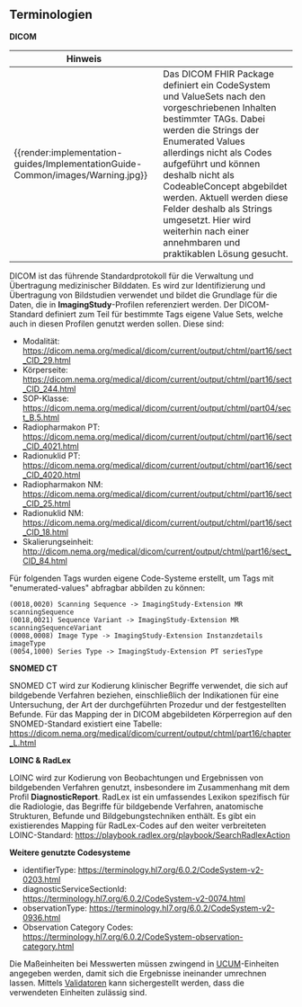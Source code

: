 ## Terminologien

**DICOM**

| Hinweis |  |
|---------|---------------------|
| {{render:implementation-guides/ImplementationGuide-Common/images/Warning.jpg}} | Das DICOM FHIR Package definiert ein CodeSystem und ValueSets nach den vorgeschriebenen Inhalten bestimmter TAGs. Dabei werden die Strings der Enumerated Values allerdings nicht als Codes aufgeführt und können deshalb nicht als CodeableConcept abgebildet werden. Aktuell werden diese Felder deshalb als Strings umgesetzt. Hier wird weiterhin nach einer annehmbaren und praktikablen Lösung gesucht.|

DICOM ist das führende Standardprotokoll für die Verwaltung und Übertragung medizinischer Bilddaten. Es wird zur Identifizierung und Übertragung von Bildstudien verwendet und bildet die Grundlage für die Daten, die in **ImagingStudy**-Profilen referenziert werden. 
Der DICOM-Standard definiert zum Teil für bestimmte Tags eigene Value Sets, welche auch in diesen Profilen genutzt werden sollen. Diese sind:

* Modalität: https://dicom.nema.org/medical/dicom/current/output/chtml/part16/sect_CID_29.html
* Körperseite: https://dicom.nema.org/medical/dicom/current/output/chtml/part16/sect_CID_244.html
* SOP-Klasse: https://dicom.nema.org/medical/dicom/current/output/chtml/part04/sect_B.5.html
* Radiopharmakon PT: https://dicom.nema.org/medical/dicom/current/output/chtml/part16/sect_CID_4021.html
* Radionuklid PT: https://dicom.nema.org/medical/dicom/current/output/chtml/part16/sect_CID_4020.html
* Radiopharmakon NM: https://dicom.nema.org/medical/dicom/current/output/chtml/part16/sect_CID_25.html
* Radionuklid NM: https://dicom.nema.org/medical/dicom/current/output/chtml/part16/sect_CID_18.html
* Skalierungseinheit: http://dicom.nema.org/medical/dicom/current/output/chtml/part16/sect_CID_84.html


Für folgenden Tags wurden eigene Code-Systeme erstellt, um Tags mit "enumerated-values" abfragbar abbilden zu können:

    (0018,0020) Scanning Sequence -> ImagingStudy-Extension MR scanningSequence
    (0018,0021) Sequence Variant -> ImagingStudy-Extension MR scanningSequenceVariant
    (0008,0008) Image Type -> ImagingStudy-Extension Instanzdetails imageType
    (0054,1000) Series Type -> ImagingStudy-Extension PT seriesType


**SNOMED CT**

SNOMED CT wird zur Kodierung klinischer Begriffe verwendet, die sich auf bildgebende Verfahren beziehen, einschließlich der Indikationen für eine Untersuchung, der Art der durchgeführten Prozedur und der festgestellten Befunde. 
Für das Mapping der in DICOM abgebildeten Körperregion auf den SNOMED-Standard existiert eine Tabelle: https://dicom.nema.org/medical/dicom/current/output/chtml/part16/chapter_L.html


**LOINC & RadLex**

LOINC wird zur Kodierung von Beobachtungen und Ergebnissen von bildgebenden Verfahren genutzt, insbesondere im Zusammenhang mit dem Profil **DiagnosticReport**. RadLex ist ein umfassendes Lexikon spezifisch für die Radiologie, das Begriffe für bildgebende Verfahren, anatomische Strukturen, Befunde und Bildgebungstechniken enthält. Es gibt ein existierendes Mapping für RadLex-Codes auf den weiter verbreiteten LOINC-Standard: https://playbook.radlex.org/playbook/SearchRadlexAction

**Weitere genutzte Codesysteme**

* identifierType: https://terminology.hl7.org/6.0.2/CodeSystem-v2-0203.html
* diagnosticServiceSectionId: https://terminology.hl7.org/6.0.2/CodeSystem-v2-0074.html
* observationType: https://terminology.hl7.org/6.0.2/CodeSystem-v2-0936.html
* Observation Category Codes: https://terminology.hl7.org/6.0.2/CodeSystem-observation-category.html

Die Maßeinheiten bei Messwerten müssen zwingend in [UCUM](https://unitsofmeasure.org/ucum)-Einheiten angegeben werden, damit sich die Ergebnisse ineinander umrechnen lassen. Mittels [Validatoren](https://ucum.nlm.nih.gov/ucum-lhc/demo.html) kann sichergestellt werden, dass die verwendeten Einheiten zulässig sind.